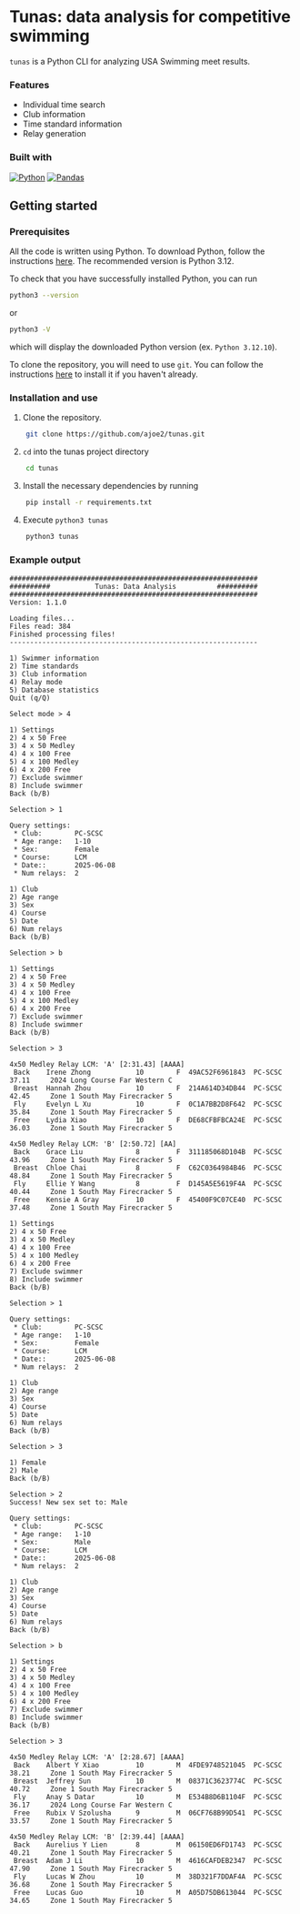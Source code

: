 # Tunas: data analysis for competitive swimming
`tunas` is a Python CLI for analyzing USA Swimming meet results.

### Features
 - Individual time search
 - Club information
 - Time standard information
 - Relay generation

### Built with
[![Python](https://img.shields.io/badge/python-3670A0?style=for-the-badge&logo=python&logoColor=ffdd54)](https://www.python.org/)
[![Pandas](https://img.shields.io/badge/pandas-%23150458.svg?style=for-the-badge&logo=pandas)](https://pandas.pydata.org/)

## Getting started
### Prerequisites
All the code is written using Python. To download Python, follow the instructions [here](https://www.python.org/downloads/). The recommended version is Python 3.12.

To check that you have successfully installed Python, you can run
```sh
python3 --version
```
or 
```sh
python3 -V
```
which will display the downloaded Python version (ex. `Python 3.12.10`).

To clone the repository, you will need to use `git`. You can follow the instructions [here](https://git-scm.com/book/en/v2/Getting-Started-Installing-Git) to install it if you haven't already.

### Installation and use
1. Clone the repository.
```sh
    git clone https://github.com/ajoe2/tunas.git
```
2. `cd` into the tunas project directory
```sh
    cd tunas
```
3. Install the necessary dependencies by running
```sh
    pip install -r requirements.txt
```
4. Execute `python3 tunas`
```sh
    python3 tunas
```

### Example output
```
#############################################################
##########           Tunas: Data Analysis          ##########
#############################################################
Version: 1.1.0

Loading files...
Files read: 384
Finished processing files!
-------------------------------------------------------------

1) Swimmer information
2) Time standards
3) Club information
4) Relay mode
5) Database statistics
Quit (q/Q)

Select mode > 4

1) Settings
2) 4 x 50 Free
3) 4 x 50 Medley
4) 4 x 100 Free
5) 4 x 100 Medley
6) 4 x 200 Free
7) Exclude swimmer
8) Include swimmer
Back (b/B)

Selection > 1

Query settings:
 * Club:        PC-SCSC
 * Age range:   1-10
 * Sex:         Female
 * Course:      LCM
 * Date::       2025-06-08
 * Num relays:  2

1) Club
2) Age range
3) Sex
4) Course
5) Date
6) Num relays
Back (b/B)

Selection > b

1) Settings
2) 4 x 50 Free
3) 4 x 50 Medley
4) 4 x 100 Free
5) 4 x 100 Medley
6) 4 x 200 Free
7) Exclude swimmer
8) Include swimmer
Back (b/B)

Selection > 3

4x50 Medley Relay LCM: 'A' [2:31.43] [AAAA]
 Back    Irene Zhong           10        F  49AC52F6961843  PC-SCSC  37.11     2024 Long Course Far Western C
 Breast  Hannah Zhou           10        F  214A614D34DB44  PC-SCSC  42.45     Zone 1 South May Firecracker 5
 Fly     Evelyn L Xu           10        F  0C1A7BB2D8F642  PC-SCSC  35.84     Zone 1 South May Firecracker 5
 Free    Lydia Xiao            10        F  DE68CFBFBCA24E  PC-SCSC  36.03     Zone 1 South May Firecracker 5

4x50 Medley Relay LCM: 'B' [2:50.72] [AA]
 Back    Grace Liu             8         F  311185068D104B  PC-SCSC  43.96     Zone 1 South May Firecracker 5
 Breast  Chloe Chai            8         F  C62C0364984B46  PC-SCSC  48.84     Zone 1 South May Firecracker 5
 Fly     Ellie Y Wang          8         F  D145A5E5619F4A  PC-SCSC  40.44     Zone 1 South May Firecracker 5
 Free    Kensie A Gray         10        F  45400F9C07CE40  PC-SCSC  37.48     Zone 1 South May Firecracker 5

1) Settings
2) 4 x 50 Free
3) 4 x 50 Medley
4) 4 x 100 Free
5) 4 x 100 Medley
6) 4 x 200 Free
7) Exclude swimmer
8) Include swimmer
Back (b/B)

Selection > 1

Query settings:
 * Club:        PC-SCSC
 * Age range:   1-10
 * Sex:         Female
 * Course:      LCM
 * Date::       2025-06-08
 * Num relays:  2

1) Club
2) Age range
3) Sex
4) Course
5) Date
6) Num relays
Back (b/B)

Selection > 3

1) Female
2) Male
Back (b/B)

Selection > 2
Success! New sex set to: Male

Query settings:
 * Club:        PC-SCSC
 * Age range:   1-10
 * Sex:         Male
 * Course:      LCM
 * Date::       2025-06-08
 * Num relays:  2

1) Club
2) Age range
3) Sex
4) Course
5) Date
6) Num relays
Back (b/B)

Selection > b

1) Settings
2) 4 x 50 Free
3) 4 x 50 Medley
4) 4 x 100 Free
5) 4 x 100 Medley
6) 4 x 200 Free
7) Exclude swimmer
8) Include swimmer
Back (b/B)

Selection > 3

4x50 Medley Relay LCM: 'A' [2:28.67] [AAAA]
 Back    Albert Y Xiao         10        M  4FDE9748521045  PC-SCSC  38.21     Zone 1 South May Firecracker 5
 Breast  Jeffrey Sun           10        M  08371C3623774C  PC-SCSC  40.72     Zone 1 South May Firecracker 5
 Fly     Anay S Datar          10        M  E534B8D6B1104F  PC-SCSC  36.17     2024 Long Course Far Western C
 Free    Rubix V Szolusha      9         M  06CF768B99D541  PC-SCSC  33.57     Zone 1 South May Firecracker 5

4x50 Medley Relay LCM: 'B' [2:39.44] [AAAA]
 Back    Aurelius Y Lien       8         M  06150ED6FD1743  PC-SCSC  40.21     Zone 1 South May Firecracker 5
 Breast  Adam J Li             10        M  4616CAFDEB2347  PC-SCSC  47.90     Zone 1 South May Firecracker 5
 Fly     Lucas W Zhou          10        M  38D321F7DDAF4A  PC-SCSC  36.68     Zone 1 South May Firecracker 5
 Free    Lucas Guo             10        M  A05D75DB613044  PC-SCSC  34.65     Zone 1 South May Firecracker 5
```
